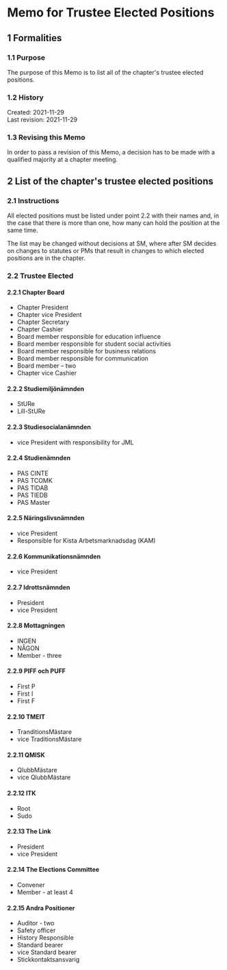 # Memo for Trustee Elected Positions

## 1 Formalities

### 1.1 Purpose

The purpose of this Memo is to list all of the chapter's trustee elected positions.

### 1.2 History

Created: 2021-11-29  
Last revision: 2021-11-29

### 1.3 Revising this Memo

In order to pass a revision of this Memo, a decision has to be made with a qualified majority at a chapter meeting.

## 2 List of the chapter's trustee elected positions

### 2.1 Instructions

All elected positions must be listed under point 2.2 with their names and, in the case that there is more than one, how many can hold the position at the same time.

The list may be changed without decisions at SM, where after SM decides on changes to statutes or PMs that result in changes to which elected positions are in the chapter.

### 2.2 Trustee Elected

#### 2.2.1 Chapter Board

-   Chapter President
-   Chapter vice President
-   Chapter Secretary
-   Chapter Cashier
-   Board member responsible for education influence
-   Board member responsible for student social activities
-   Board member responsible for business relations
-   Board member responsible for communication
-   Board member – two
-   Chapter vice Cashier

#### 2.2.2 Studiemiljönämnden

-   StURe
-   Lill-StURe

#### 2.2.3 Studiesocialanämnden

-   vice President with responsibility for JML

#### 2.2.4 Studienämnden

-   PAS CINTE
-   PAS TCOMK
-   PAS TIDAB
-   PAS TIEDB
-   PAS Master

#### 2.2.5 Näringslivsnämnden

- vice President
- Responsible for Kista Arbetsmarknadsdag (KAM)
 
#### 2.2.6 Kommunikationsnämnden

- vice President

#### 2.2.7 Idrottsnämnden

- President
- vice President

#### 2.2.8 Mottagningen

- INGEN
- NÅGON
- Member - three

#### 2.2.9 PIFF och PUFF

- First P
- First I
- First F

#### 2.2.10 TMEIT

- TranditionsMästare
- vice TraditionsMästare

#### 2.2.11 QMISK

- QlubbMästare
- vice QlubbMästare

#### 2.2.12 ITK

- Root
- Sudo

#### 2.2.13 The Link

- President
- vice President

#### 2.2.14 The Elections Committee

- Convener
- Member - at least 4

#### 2.2.15 Andra Positioner

- Auditor - two
- Safety officer
- History Responsible
- Standard bearer
- vice Standard bearer
- Stickkontaktsansvarig
